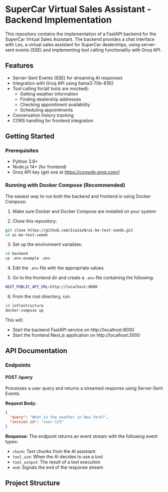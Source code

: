 # SuperCar Virtual Sales Assistant - Backend Implementation

This repository contains the implementation of a FastAPI backend for the SuperCar Virtual Sales Assistant. The backend provides a chat interface with Lex, a virtual sales assistant for SuperCar dealerships, using server-sent events (SSE) and implementing tool calling functionality with Groq API.

## Features

- Server-Sent Events (SSE) for streaming AI responses
- Integration with Groq API using llama3-70b-8192
- Tool calling for(all tools are mocked):
  - Getting weather information
  - Finding dealership addresses
  - Checking appointment availability
  - Scheduling appointments
- Conversation history tracking
- CORS handling for frontend integration

## Getting Started

### Prerequisites

- Python 3.8+
- Node.js 14+ (for frontend)
- Groq API key (get one at https://console.groq.com/)
    
### Running with Docker Compose (Recommended)

The easiest way to run both the backend and frontend is using Docker Compose:

1. Make sure Docker and Docker Compose are installed on your system

2. Clone this repository:
```bash
git clone https://github.com/Isa1asN/ai-be-test-seedx.git
cd ai-be-test-seedx
```

3. Set up the environment variables:
```bash
cd backend
cp .env.example .env
```

4. Edit the `.env` file with the appropriate values

5. Go to the frontend dir and create a `.env` file containing the following:
```bash
NEXT_PUBLIC_API_URL=http://localhost:8000
```

6. From the root directory, run:
```bash
cd infrastructure
docker-compose up
```

This will:
- Start the backend FastAPI service on http://localhost:8000
- Start the frontend Next.js application on http://localhost:3000

## API Documentation

### Endpoints

#### POST /query

Processes a user query and returns a streamed response using Server-Sent Events.

**Request Body:**
```json
{
  "query": "What is the weather in New York?",
  "session_id": "user-123"
}
```

**Response:**
The endpoint returns an event stream with the following event types:

- `chunk`: Text chunks from the AI assistant
- `tool_use`: When the AI decides to use a tool
- `tool_output`: The result of a tool execution
- `end`: Signals the end of the response stream

## Project Structure
